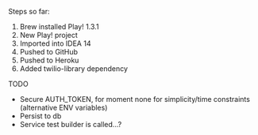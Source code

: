 Steps so far:

1. Brew installed Play! 1.3.1
2. New Play! project
3. Imported into IDEA 14
4. Pushed to GitHub
5. Pushed to Heroku
6. Added twilio-library dependency

TODO

* Secure AUTH_TOKEN, for moment none for simplicity/time constraints (alternative ENV variables)
* Persist to db
* Service test builder is called...?